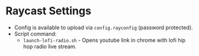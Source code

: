 # Raycast Settings

* Config is available to upload via `config.rayconfig` (password protected).
* Script command:
    * `launch-lofi-radio.sh` - Opens youtube link in chrome with lofi hip hop radio live stream.